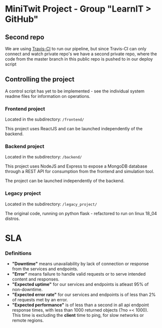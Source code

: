 # MiniTwit Project - Group "LearnIT > GitHub"
## Second repo
We are using [Travis-CI](https://github.itu.dk/mahn/OneDevOps/wiki/Travis-CI) to run our pipeline, but since Travis-CI can only connect and watch private repo's we have a second private repo, where the code from the master branch in this public repo is pushed to in our deploy script

## Controlling the project
A control script has yet to be implemented - see
 the individual system readme files for information on operations.

### Frontend project
Located in the subdirectory: `/frontend/`

This project uses ReactJS and can be launched independently of the backend.

### Backend project
Located in the subdirectory: `/backend/`

This project uses NodeJS and Express to expose a MongoDB database through
 a REST API for consumption from the frontend and simulation tool.

The project can be launched independently of the backend.

### Legacy project
Located in the subdirectory: `/legacy_project/`

The original code, running on python flask - refactored to run on linux 18_04 distros.


# SLA
### Definitions
- **"Downtime"** means unavailability by lack of connection or response from the services and endpoints.
- **"Error"** means failure to handle valid requests or to serve intended content and responses.
- **"Expected uptime"** for our services and endpoints is atleast 95% of non-downtime.
- **"Expected error rate"** for our services and endpoints is of less than 2% of requests met by an error.
- **"Expected performance"** is of less than a second in all api endpoint response times, with less
 than 1000 returned objects (?no =< 1000). This time is excluding the **client** time to ping, for slow networks or remote regions.
